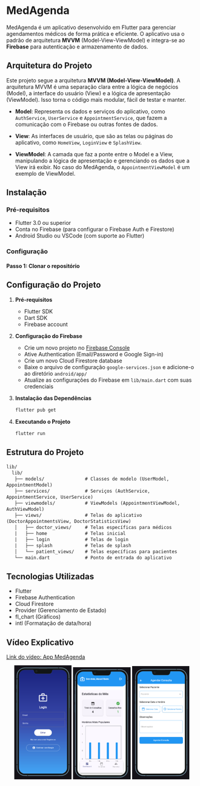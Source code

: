 # MedAgenda

MedAgenda é um aplicativo desenvolvido em Flutter para gerenciar agendamentos médicos de forma prática e eficiente. O aplicativo usa o padrão de arquitetura **MVVM** (Model-View-ViewModel) e integra-se ao **Firebase** para autenticação e armazenamento de dados.

## Arquitetura do Projeto

Este projeto segue a arquitetura **MVVM (Model-View-ViewModel)**. A arquitetura MVVM é uma separação clara entre a lógica de negócios (Model), a interface do usuário (View) e a lógica de apresentação (ViewModel). Isso torna o código mais modular, fácil de testar e manter.

- **Model**: Representa os dados e serviços do aplicativo, como `AuthService`, `UserService` e `AppointmentService`, que fazem a comunicação com o Firebase ou outras fontes de dados.
  
- **View**: As interfaces de usuário, que são as telas ou páginas do aplicativo, como `HomeView`, `LoginView` e `SplashView`.

- **ViewModel**: A camada que faz a ponte entre o Model e a View, manipulando a lógica de apresentação e gerenciando os dados que a View irá exibir. No caso do MedAgenda, o `AppointmentViewModel` é um exemplo de ViewModel.

## Instalação

### Pré-requisitos

- Flutter 3.0 ou superior
- Conta no Firebase (para configurar o Firebase Auth e Firestore)
- Android Studio ou VSCode (com suporte ao Flutter)
  
### Configuração

#### Passo 1: Clonar o repositório


## Configuração do Projeto

1. **Pré-requisitos**
   - Flutter SDK
   - Dart SDK
   - Firebase account

2. **Configuração do Firebase**
   - Crie um novo projeto no [Firebase Console](https://console.firebase.google.com/)
   - Ative Authentication (Email/Password e Google Sign-in)
   - Crie um novo Cloud Firestore database
   - Baixe o arquivo de configuração `google-services.json` e adicione-o ao diretório `android/app/`
   - Atualize as configurações do Firebase em `lib/main.dart` com suas credenciais

3. **Instalação das Dependências**
   ```bash
   flutter pub get
   ```

4. **Executando o Projeto**
   ```bash
   flutter run
   ```

## Estrutura do Projeto

```
lib/
  lib/
   ├── models/               # Classes de modelo (UserModel, AppointmentModel)
   ├── services/             # Serviços (AuthService, AppointmentService, UserService)
   ├── viewmodels/           # ViewModels (AppointmentViewModel, AuthViewModel)
   ├── views/                # Telas do aplicativo (DoctorAppointmentsView, DoctorStatisticsView)
   │   ├── doctor_views/     # Telas específicas para médicos
   |   ├── home              # Telas inicial
   |   ├── login             # Telas de login
   |   ├── splash            # Telas de splash
   │   └── patient_views/    # Telas específicas para pacientes
   └── main.dart             # Ponto de entrada do aplicativo
```

## Tecnologias Utilizadas

- Flutter
- Firebase Authentication
- Cloud Firestore
- Provider (Gerenciamento de Estado)
- fl_chart (Gráficos)
- intl (Formatação de data/hora)



## Vídeo Explicativo
[Link do vídeo: App MedAgenda](https://youtu.be/oka3xCezcm0)


<p align="center">
  <img src="assets/login.png" alt="Imagem 1" width="30%">
  <img src="assets/dashboard.png" alt="Imagem 2" width="30%">
  <img src="assets/agendamento.png" alt="Imagem 3" width="30%">
</p>